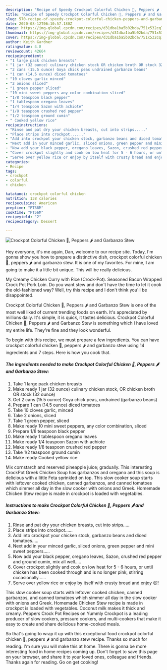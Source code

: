 ```yaml
---
description: "Recipe of Speedy Crockpot Colorful Chicken 🐔, Peppers 🌶 and Garbanzo Stew"
title: "Recipe of Speedy Crockpot Colorful Chicken 🐔, Peppers 🌶 and Garbanzo Stew"
slug: 570-recipe-of-speedy-crockpot-colorful-chicken-peppers-and-garbanzo-stew
date: 2020-08-12T06:10:57.180Z
image: https://img-global.cpcdn.com/recipes/d31dba1ba5b02bda/751x532cq70/crockpot-colorful-chicken-🐔-peppers-🌶-and-garbanzo-stew-recipe-main-photo.jpg
thumbnail: https://img-global.cpcdn.com/recipes/d31dba1ba5b02bda/751x532cq70/crockpot-colorful-chicken-🐔-peppers-🌶-and-garbanzo-stew-recipe-main-photo.jpg
cover: https://img-global.cpcdn.com/recipes/d31dba1ba5b02bda/751x532cq70/crockpot-colorful-chicken-🐔-peppers-🌶-and-garbanzo-stew-recipe-main-photo.jpg
author: Keith Gardner
ratingvalue: 4.8
reviewcount: 42664
recipeingredient:
- "1 large pack chicken breasts"
- "1 jar (32 ounce) culinary chicken stock OR chicken broth OR stock 32 ounce"
- "2 cans (15.5 ounce) Goya chick peas undrained garbanzo beans"
- "1 can (14.5 ounce) diced tomatoes"
- "10 cloves garlic minced"
- "2 onions sliced"
- "1 green pepper sliced"
- "10 mini sweet peppers any color combination sliced"
- "1/8 teaspoon black pepper"
- "1 tablespoon oregano leaves"
- "1/4 teaspoon Sazon with achiote"
- "1/8 teaspoon crushed red pepper"
- "1/2 teaspoon ground cumin"
- " Cooked yellow rice"
recipeinstructions:
- "Rinse and pat dry your chicken breasts, cut into strips....."
- "Place strips into crockpot......"
- "Add into crockpot your chicken stock, garbanzo beans and diced tomatoes....."
- "Next add in your minced garlic, sliced onions, green pepper and mini sweet peppers....."
- "Now add your black pepper, oregano leaves, Sazon, crushed red pepper and ground cumin, mix all well....."
- "Cover crockpot slightly and cook on low heat for 5 - 6 hours, or until chicken has been cooked through and is no longer pink, stirring occasionally......"
- "Serve over yellow rice or enjoy by itself with crusty bread and enjoy 😉!"
categories:
- Recipe
tags:
- crockpot
- colorful
- chicken

katakunci: crockpot colorful chicken 
nutrition: 138 calories
recipecuisine: American
preptime: "PT38M"
cooktime: "PT56M"
recipeyield: "2"
recipecategory: Dessert

---
```



![Crockpot Colorful Chicken 🐔, Peppers 🌶 and Garbanzo Stew](https://img-global.cpcdn.com/recipes/d31dba1ba5b02bda/751x532cq70/crockpot-colorful-chicken-🐔-peppers-🌶-and-garbanzo-stew-recipe-main-photo.jpg)

Hey everyone, it's me again, Dan, welcome to our recipe site. Today, I'm gonna show you how to prepare a distinctive dish, crockpot colorful chicken 🐔, peppers 🌶 and garbanzo stew. It is one of my favorites. For mine, I am going to make it a little bit unique. This will be really delicious.

My Creamy Chicken Curry with Rice (Crock-Pot). Seasoned Bacon Wrapped Crock Pot Pork Loin. Do you want stew and don&#39;t have the time to let it cook the old-fashioned way? Well, try this recipe and I don&#39;t think you&#39;ll be disappointed.

Crockpot Colorful Chicken 🐔, Peppers 🌶 and Garbanzo Stew is one of the most well liked of current trending foods on earth. It's appreciated by millions daily. It's simple, it is quick, it tastes delicious. Crockpot Colorful Chicken 🐔, Peppers 🌶 and Garbanzo Stew is something which I have loved my entire life. They're fine and they look wonderful.


To begin with this recipe, we must prepare a few ingredients. You can have crockpot colorful chicken 🐔, peppers 🌶 and garbanzo stew using 14 ingredients and 7 steps. Here is how you cook that.

<!--inarticleads1-->

##### The ingredients needed to make Crockpot Colorful Chicken 🐔, Peppers 🌶 and Garbanzo Stew:

1. Take 1 large pack chicken breasts
1. Make ready 1 jar (32 ounce) culinary chicken stock, OR chicken broth OR stock (32 ounce)
1. Get 2 cans (15.5 ounce) Goya chick peas, undrained (garbanzo beans)
1. Prepare 1 can (14.5 ounce) diced tomatoes
1. Take 10 cloves garlic, minced
1. Take 2 onions, sliced
1. Take 1 green pepper, sliced
1. Make ready 10 mini sweet peppers, any color combination, sliced
1. Prepare 1/8 teaspoon black pepper
1. Make ready 1 tablespoon oregano leaves
1. Make ready 1/4 teaspoon Sazon with achiote
1. Make ready 1/8 teaspoon crushed red pepper
1. Take 1/2 teaspoon ground cumin
1. Make ready  Cooked yellow rice


Mix cornstarch and reserved pineapple juice; gradually. This interesting CrockPot Greek Chicken Soup has garbanzos and oregano and this soup is delicious with a little Feta sprinkled on top. This slow cooker soup starts with leftover cooked chicken, canned garbanzos, and canned tomatoes which simmer all day in the slow cooker with onions and Greek. Homemade Chicken Stew recipe is made in crockpot is loaded with vegetables. 

<!--inarticleads2-->

##### Instructions to make Crockpot Colorful Chicken 🐔, Peppers 🌶 and Garbanzo Stew:

1. Rinse and pat dry your chicken breasts, cut into strips.....
1. Place strips into crockpot......
1. Add into crockpot your chicken stock, garbanzo beans and diced tomatoes.....
1. Next add in your minced garlic, sliced onions, green pepper and mini sweet peppers.....
1. Now add your black pepper, oregano leaves, Sazon, crushed red pepper and ground cumin, mix all well.....
1. Cover crockpot slightly and cook on low heat for 5 - 6 hours, or until chicken has been cooked through and is no longer pink, stirring occasionally......
1. Serve over yellow rice or enjoy by itself with crusty bread and enjoy 😉!


This slow cooker soup starts with leftover cooked chicken, canned garbanzos, and canned tomatoes which simmer all day in the slow cooker with onions and Greek. Homemade Chicken Stew recipe is made in crockpot is loaded with vegetables. Coconut milk makes it thick and creamy. Peppers Crock Pot Recipes on Yummly Crockpot is a leading producer of slow cookers, pressure cookers, and multi-cookers that make it easy to create and share delicious home-cooked meals. 

So that's going to wrap it up with this exceptional food crockpot colorful chicken 🐔, peppers 🌶 and garbanzo stew recipe. Thanks so much for reading. I'm sure you will make this at home. There is gonna be more interesting food in home recipes coming up. Don't forget to save this page on your browser, and share it to your loved ones, colleague and friends. Thanks again for reading. Go on get cooking!
